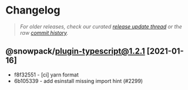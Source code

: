 # Changelog

> _For older releases, check our curated [release update thread](https://github.com/snowpackjs/snowpack/discussions/1183) or the raw [commit history](https://github.com/snowpackjs/snowpack/commits/main/plugins/plugin-typescript)._

## @snowpack/plugin-typescript@1.2.1 [2021-01-16]

- f8f32551 - [ci] yarn format
- 6b105339 - add esinstall missing import hint (#2299)

